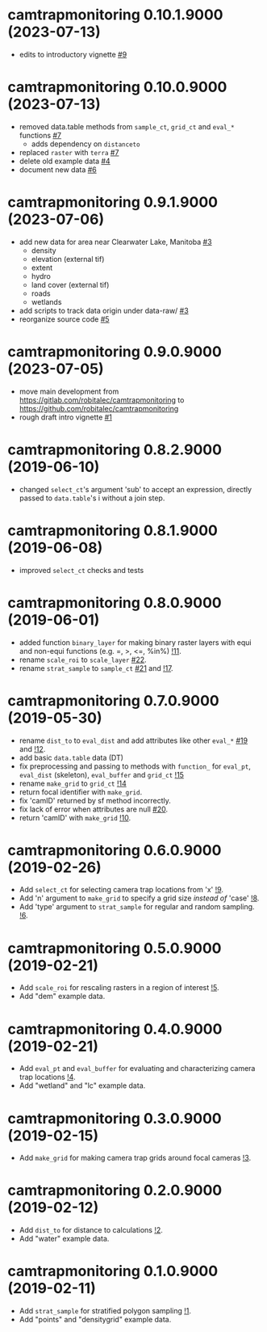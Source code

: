 # camtrapmonitoring 0.10.1.9000 (2023-07-13)

* edits to introductory vignette [#9](https://github.com/robitalec/camtrapmonitoring/pull/9)


# camtrapmonitoring 0.10.0.9000 (2023-07-13)

* removed data.table methods from `sample_ct`, `grid_ct` and `eval_*` functions [#7](https://github.com/robitalec/camtrapmonitoring/pull/7)
	- adds dependency on `distanceto`
* replaced `raster` with `terra` [#7](https://github.com/robitalec/camtrapmonitoring/pull/7)
* delete old example data [#4](https://github.com/robitalec/camtrapmonitoring/pull/4)
* document new data [#6](https://github.com/robitalec/camtrapmonitoring/pull/6)



# camtrapmonitoring 0.9.1.9000 (2023-07-06)

* add new data for area near Clearwater Lake, Manitoba [#3](https://github.com/robitalec/camtrapmonitoring/pull/3)
	- density
	- elevation (external tif)
	- extent
	- hydro
	- land cover (external tif)
	- roads
	- wetlands
* add scripts to track data origin under data-raw/ [#3](https://github.com/robitalec/camtrapmonitoring/pull/3)
* reorganize source code [#5](https://github.com/robitalec/camtrapmonitoring/pull/5)



# camtrapmonitoring 0.9.0.9000 (2023-07-05)

* move main development from https://gitlab.com/robitalec/camtrapmonitoring to https://github.com/robitalec/camtrapmonitoring
* rough draft intro vignette [#1](https://github.com/robitalec/camtrapmonitoring/pull/1)



# camtrapmonitoring 0.8.2.9000 (2019-06-10)

* changed `select_ct`'s argument 'sub' to accept an expression, directly passed to `data.table`'s i without a join step. 



# camtrapmonitoring 0.8.1.9000 (2019-06-08)

* improved `select_ct` checks and tests



# camtrapmonitoring 0.8.0.9000 (2019-06-01) 

* added function `binary_layer` for making binary raster layers with equi and non-equi functions (e.g. =, >, <=, %in%) [!11](https://gitlab.com/robit.a/camtrapmonitoring/merge_requests/11).
* rename `scale_roi` to `scale_layer` [#22](https://gitlab.com/robit.a/camtrapmonitoring/issues/22). 
* rename `strat_sample` to `sample_ct` [#21](https://gitlab.com/robit.a/camtrapmonitoring/issues/21) and [!17](https://gitlab.com/robit.a/camtrapmonitoring/merge_requests/17). 



# camtrapmonitoring 0.7.0.9000 (2019-05-30) 

* rename `dist_to` to `eval_dist` and add attributes like other `eval_*` [#19](https://gitlab.com/robit.a/camtrapmonitoring/issues/19) and [!12](https://gitlab.com/robit.a/camtrapmonitoring/merge_requests/12). 
* add basic `data.table` data (DT)
* fix preprocessing and passing to methods with `function_` for `eval_pt`, `eval_dist` (skeleton), `eval_buffer` and `grid_ct`  [!15](https://gitlab.com/robit.a/camtrapmonitoring/merge_requests/15) 
* rename `make_grid` to `grid_ct` [!14](https://gitlab.com/robit.a/camtrapmonitoring/merge_requests/14) 
* return focal identifier with `make_grid`. 
* fix 'camID' returned by sf method incorrectly. 
* fix lack of error when attributes are null [#20](https://gitlab.com/robit.a/camtrapmonitoring/issues/20). 
* return 'camID' with `make_grid` [!10](https://gitlab.com/robit.a/camtrapmonitoring/merge_requests/10). 



# camtrapmonitoring 0.6.0.9000 (2019-02-26) 

* Add `select_ct` for selecting camera trap locations from 'x' [!9](https://gitlab.com/robit.a/camtrapmonitoring/merge_requests/9). 
* Add 'n' argument to `make_grid` to specify a grid size *instead of* 'case' [!8](https://gitlab.com/robit.a/camtrapmonitoring/merge_requests/8). 
* Add 'type' argument to `strat_sample` for regular and random sampling. [!6](https://gitlab.com/robit.a/camtrapmonitoring/merge_requests/6). 



# camtrapmonitoring 0.5.0.9000 (2019-02-21) 

* Add `scale_roi` for rescaling rasters in a region of interest  [!5](https://gitlab.com/robit.a/camtrapmonitoring/merge_requests/5). 
* Add "dem" example data. 



# camtrapmonitoring 0.4.0.9000 (2019-02-21) 

* Add `eval_pt` and `eval_buffer` for evaluating and characterizing camera trap locations [!4](https://gitlab.com/robit.a/camtrapmonitoring/merge_requests/4). 
* Add "wetland" and "lc" example data. 



# camtrapmonitoring 0.3.0.9000 (2019-02-15) 

* Add `make_grid` for making camera trap grids around focal cameras [!3](https://gitlab.com/robit.a/camtrapmonitoring/merge_requests/3). 



# camtrapmonitoring 0.2.0.9000 (2019-02-12) 

* Add `dist_to` for distance to calculations [!2](https://gitlab.com/robit.a/camtrapmonitoring/merge_requests/2). 
* Add "water" example data. 



# camtrapmonitoring 0.1.0.9000 (2019-02-11) 

* Add `strat_sample` for stratified polygon sampling [!1](https://gitlab.com/robit.a/camtrapmonitoring/merge_requests/1). 
* Add "points" and "densitygrid" example data. 


